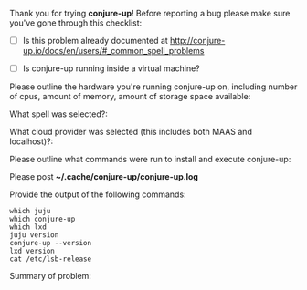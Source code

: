 Thank you for trying **conjure-up**! Before reporting a bug please make sure you've gone through this checklist:

- [ ] Is this problem already documented at http://conjure-up.io/docs/en/users/#_common_spell_problems
- [ ] Is conjure-up running inside a virtual machine?


Please outline the hardware you're running conjure-up on, including number of cpus, amount of memory, amount of storage space available:



What spell was selected?:



What cloud provider was selected (this includes both MAAS and localhost)?:




Please outline what commands were run to install and execute conjure-up:




Please post **~/.cache/conjure-up/conjure-up.log**





Provide the output of the following commands:

```
which juju
which conjure-up
which lxd
juju version
conjure-up --version
lxd version
cat /etc/lsb-release
```


Summary of problem:
